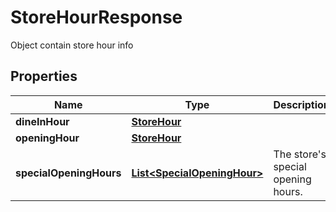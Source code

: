 

# StoreHourResponse

Object contain store hour info

## Properties

| Name | Type | Description | Notes |
|------------ | ------------- | ------------- | -------------|
|**dineInHour** | [**StoreHour**](StoreHour.md) |  |  [optional] |
|**openingHour** | [**StoreHour**](StoreHour.md) |  |  [optional] |
|**specialOpeningHours** | [**List&lt;SpecialOpeningHour&gt;**](SpecialOpeningHour.md) | The store&#39;s special opening hours. |  [optional] |



